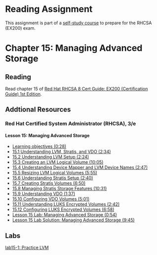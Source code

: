# Reading Assignment
This assignment is part of a [self-study course](../README.md) to prepare for the RHCSA (EX200) exam.
# Chapter 15: Managing Advanced Storage

## Reading
Read chapter 15 of [Red Hat RHCSA 8 Cert Guide: EX200 (Certification Guide) 1st Edition](https://www.amazon.com/Red-RHCSA-Cert-Guide-Certification-dp-0135938139/dp/0135938139).
## Addtional Resources

### Red Hat Certified System Administrator (RHCSA), 3/e

#### Lesson 15: Managing Advanced Storage
- [Learning objectives (0:28)](https://learning.oreilly.com/videos/red-hat-certified/9780135656495/9780135656495-RCSA_02_15_00)
- [15.1 Understanding LVM, Stratis, and VDO (2:34)](https://learning.oreilly.com/videos/red-hat-certified/9780135656495/9780135656495-RCSA_02_15_01)
- [15.2 Understanding LVM Setup (2:24)](https://learning.oreilly.com/videos/red-hat-certified/9780135656495/9780135656495-RCSA_02_15_02)
- [15.3 Creating an LVM Logical Volume (10:05)](https://learning.oreilly.com/videos/red-hat-certified/9780135656495/9780135656495-RCSA_02_15_03)
- [15.4 Understanding Device Mapper and LVM Device Names (2:47)](https://learning.oreilly.com/videos/red-hat-certified/9780135656495/9780135656495-RCSA_02_15_04)
- [15.5 Resizing LVM Logical Volumes (5:55)](https://learning.oreilly.com/videos/red-hat-certified/9780135656495/9780135656495-RCSA_02_15_05)
- [15.6 Understanding Stratis Setup (2:40)](https://learning.oreilly.com/videos/red-hat-certified/9780135656495/9780135656495-RCSA_02_15_06)
- [15.7 Creating Stratis Volumes (6:50)](https://learning.oreilly.com/videos/red-hat-certified/9780135656495/9780135656495-RCSA_02_15_07)
- [15.8 Managing Stratis Storage Features (10:31)](https://learning.oreilly.com/videos/red-hat-certified/9780135656495/9780135656495-RCSA_02_15_08)
- [15.9 Understanding VDO (1:37)](https://learning.oreilly.com/videos/red-hat-certified/9780135656495/9780135656495-RCSA_02_15_09)
- [15.10 Configuring VDO Volumes (5:01)](https://learning.oreilly.com/videos/red-hat-certified/9780135656495/9780135656495-RCSA_02_15_10)
- [15.11 Understanding LUKS Encrypted Volumes (2:42)](https://learning.oreilly.com/videos/red-hat-certified/9780135656495/9780135656495-RCSA_02_15_11)
- [15.12 Configuring LUKS Encrypted Volumes (6:58)](https://learning.oreilly.com/videos/red-hat-certified/9780135656495/9780135656495-RCSA_02_15_12)
- [Lesson 15 Lab: Managing Advanced Storage (0:54)](https://learning.oreilly.com/videos/red-hat-certified/9780135656495/9780135656495-RCSA_02_15_13)
- [Lesson 15 Lab Solution: Managing Advanced Storage (9:45)](https://learning.oreilly.com/videos/red-hat-certified/9780135656495/9780135656495-RCSA_02_15_14)

## Labs
[lab15-1: Practice LVM](lab15-1.md)</br>
